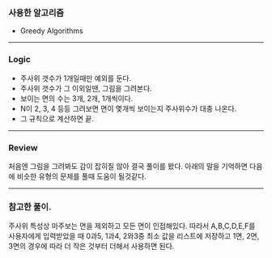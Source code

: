 ### 사용한 알고리즘
* Greedy Algorithms
_____________________________________________________
### Logic
* 주사위 갯수가 1개일때만 예외를 둔다.
* 주사위 갯수가 그 이외일땐, 그림을 그려본다.
* 보이는 면의 수는 3개, 2개, 1개씩이다.
* N이 2, 3, 4 등등 그려보면 면이 몇개씩 보이는지 주사위수가 대충 나온다.
* 그 규칙으로 계산하면 끝.
_____________________________________________________
### Review
처음엔 그림을 그려봐도 감이 잡히질 않아 결국 풀이를 봤다.
아래의 말을 기억하면 다음에 비슷한 유형의 문제를 풀때 도움이 될것같다.
_____________________________________________________
### 참고한 풀이.
주사위 특성상 마주보는 면을 제외하고 모든 면이 인접해있다.
따라서 A,B,C,D,E,F를 사용자에게 입력받았을 때
0과5, 1과4, 2와3중 최소 값을 리스트에 저장하고
1면, 2면, 3면의 경우에 따라 더 작은 것부터 더해서 사용하면 된다.
